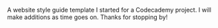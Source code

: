 A website style guide template I started for a Codecademy project. I will make additions as time goes on. Thanks for stopping by!
